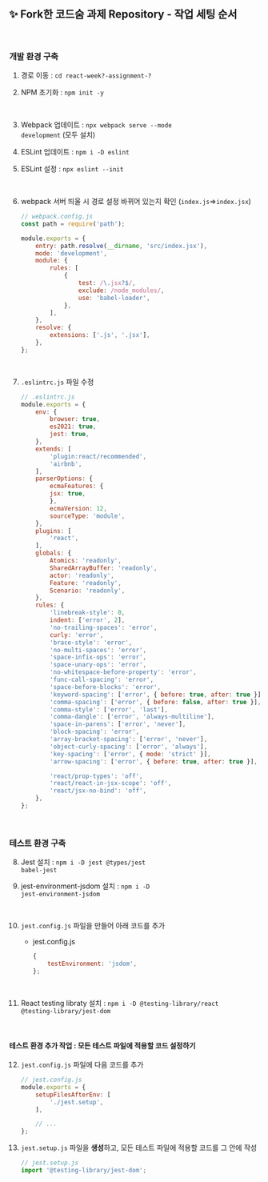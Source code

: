 ## ✨ Fork한 코드숨 과제 Repository - 작업 세팅 순서

<br/>

### 개발 환경 구축

1. 경로 이동 : <code>cd react-week?-assignment-?</code>

2. NPM 초기화 : <code>npm init -y</code>

<br/>

3. Webpack 업데이트 : <code>npx webpack serve --mode development</code> (모두 설치)

4. ESLint 업데이트 : <code>npm i -D eslint</code>

5. ESLint 설정 : <code>npx eslint --init</code>

<br/>

6. webpack 서버 띄울 시 경로 설정 바뀌어 있는지 확인 (<code>index.js</code>=><code>index.jsx</code>)

    ```js
    // webpack.config.js
    const path = require('path');

    module.exports = {
        entry: path.resolve(__dirname, 'src/index.jsx'),
        mode: 'development',
        module: {
            rules: [
                {
                    test: /\.jsx?$/,
                    exclude: /node_modules/,
                    use: 'babel-loader',
                },
            ],
        },
        resolve: {
            extensions: ['.js', '.jsx'],
        },
    };
    ```

<br/>

7. <code>.eslintrc.js</code> 파일 수정

    ```javascript
    // .eslintrc.js
    module.exports = {
        env: {
            browser: true,
            es2021: true,
            jest: true,
        },
        extends: [
            'plugin:react/recommended',
            'airbnb',
        ],
        parserOptions: {
            ecmaFeatures: {
            jsx: true,
            },
            ecmaVersion: 12,
            sourceType: 'module',
        },
        plugins: [
            'react',
        ],
        globals: {
            Atomics: 'readonly',
            SharedArrayBuffer: 'readonly',
            actor: 'readonly',
            Feature: 'readonly',
            Scenario: 'readonly',
        },
        rules: {
            'linebreak-style': 0,
            indent: ['error', 2],
            'no-trailing-spaces': 'error',
            curly: 'error',
            'brace-style': 'error',
            'no-multi-spaces': 'error',
            'space-infix-ops': 'error',
            'space-unary-ops': 'error',
            'no-whitespace-before-property': 'error',
            'func-call-spacing': 'error',
            'space-before-blocks': 'error',
            'keyword-spacing': ['error', { before: true, after: true }],
            'comma-spacing': ['error', { before: false, after: true }],
            'comma-style': ['error', 'last'],
            'comma-dangle': ['error', 'always-multiline'],
            'space-in-parens': ['error', 'never'],
            'block-spacing': 'error',
            'array-bracket-spacing': ['error', 'never'],
            'object-curly-spacing': ['error', 'always'],
            'key-spacing': ['error', { mode: 'strict' }],
            'arrow-spacing': ['error', { before: true, after: true }],

            'react/prop-types': 'off',
            'react/react-in-jsx-scope': 'off',
            'react/jsx-no-bind': 'off',
        },
    };
    ```

<br/>

### 테스트 환경 구축

8. Jest 설치 : <code>npm i -D jest @types/jest babel-jest</code>

9. jest-environment-jsdom 설치 : <code>npm i -D jest-environment-jsdom</code>

<br/>

10. <code>jest.config.js</code> 파일을 만들어 아래 코드를 추가

    - jest.config.js

        ```js
        {
            testEnvironment: 'jsdom',
        };
        ```
<br/>

11. React testing libraty 설치 : <code>npm i -D @testing-library/react @testing-library/jest-dom</code>

<br/>

#### 테스트 환경 추가 작업 : 모든 테스트 파일에 적용할 코드 설정하기

12. <code>jest.config.js</code> 파일에 다음 코드를 추가

    ```js
    // jest.config.js
    module.exports = {
        setupFilesAfterEnv: [
            './jest.setup',
        ],

        // ...
    };

    ```

13. <code>jest.setup.js</code> 파일을 <strong>생성</strong>하고, 모든 테스트 파일에 적용할 코드를 그 안에 작성

    ```js
    // jest.setup.js
    import '@testing-library/jest-dom';
    ```

